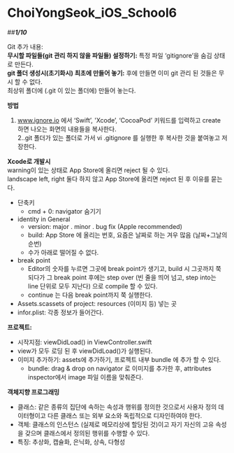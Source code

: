 # ChoiYongSeok_iOS_School6

##***1/10***

Git 추가 내용:  
**무시할 파일들(git 관리 하지 않을 파일들) 설정하기:** 특정 파일 ‘gitignore’을 숨김 상태로 만든다.  
**git 폴더 생성시(초기화시) 최초에 만들어 놓기:** 후에 만들면 이미 git 관리 된 것들은 무시 할 수 없다.  
최상위 폴더에 (.git 이 있는 폴더에) 만들어 놓는다.

**방법**  
1. www.ignore.io 에서 ‘Swift’, 'Xcode’, ‘CocoaPod’ 키워드를 입력하고 create 하면 나오는 화면의 내용들을 복사한다.  
2..git 폴더가 있는 폴더로 가서 vi .gitignore 를 실행한 후 복사한 것을 붙여놓고 저장한다.

**Xcode로 개발시**  
warning이 있는 상태로 App Store에 올리면 reject 될 수 있다.  
landscape left, right 둘다 하지 않고 App Store에 올리면 reject 된 후 이유를 묻는다.  
- 단축키  
    - cmd + 0: navigator 숨기기  
- identity in General  
    - version: major . minor . bug fix (Apple recommended)  
    - build: App Store 에 올리는 번호, 요즘은 날짜로 하는 겨우 많음 (날짜+그날의 순번)  
    - 수가 아래로 떨어질 수 없다.  
- break point  
    - Editor의 숫자를 누르면 그곳에 break point가 생기고, build 시 그곳까지 쭉 되다가 그 break point 후에는 step over (빈 줄을 띄어 넘고, step into는 line 단위로 모두 지난다) 으로 compile 할 수 있다.  
    - continue 는 다음 break point까지 쭉 실행한다.  
- Assets.scassets of project: resources (이미지 등) 넣는 곳  
- infor.plist: 각종 정보가 들어간다.  

**프로젝트:**  
- 시작지점: viewDidLoad() in ViewController.swift  
- view가 모두 로딩 된 후 viewDidLoad()가 실행된다.  
- 이미지 추가하기: assets에 추가하기, 프로젝트 내부 bundle 에 추가 할 수 있다.  
    - bundle: drag & drop on navigator 로 이미지를 추가한 후, attributes inspector에서 image 파일 이름을 맞춰준다.  

**객체지향 프로그래밍**  
- 클래스: 같은 종류의 집단에 속하는 속성과 행위를 정의한 것으로서 사용자 정의 데이터형이고 다른 클래스 또는 외부 요소와 독립적으로 디자인하여야 한다.  
- 객체: 클래스의 인스턴스 (실제로 메모리상에 할당된 것)이고 자기 자신의 고유 속성을 갖으며 클래스에서 정의된 행위를 수행할 수 있다.  
- 특징: 추상화, 캡슐화, 은닉화, 상속, 다형성  

